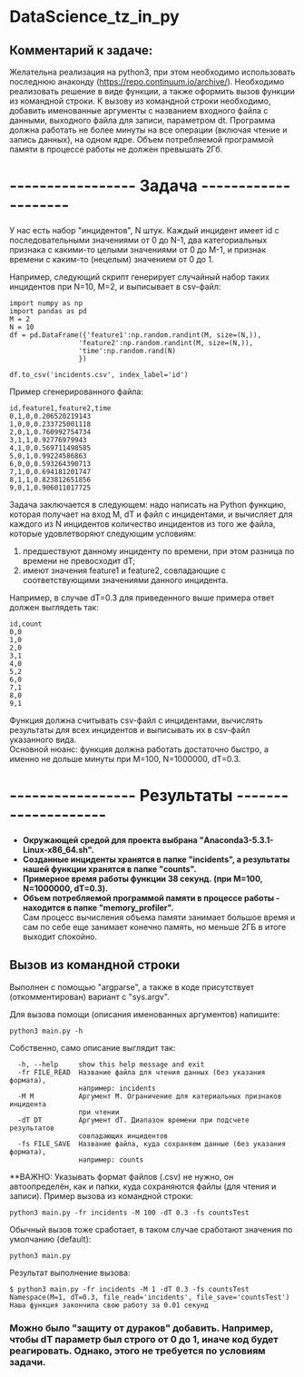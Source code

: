 # DataScience_tz_in_py  
  
## Комментарий к задаче: 

Желательна реализация на python3, при этом необходимо использовать последнюю анаконду (https://repo.continuum.io/archive/). Необходимо реализовать решение в виде функции, а также оформить вызов функции из командной строки. К вызову из командной строки необходимо, добавить именованные аргументы с названием входного файла с данными, выходного файла для записи, параметром dt. Программа должна работать не более минуты на все операции (включая чтение и запись данных), на одном ядре. Объем потребляемой программой памяти в процессе работы не должен превышать 2Гб.  
  
# ----------------- Задача -------------------- 
  
У нас есть набор "инцидентов", N штук. Каждый инцидент имеет id с последовательными значениями от 0 до N-1, два категориальных признака с какими-то целыми значениями от 0 до M-1, и признак времени с каким-то (нецелым) значением от 0 до 1.  
  
Например, следующий скрипт генерирует случайный набор таких инцидентов при N=10, M=2, и выписывает в csv-файл:  
  
```
import numpy as np
import pandas as pd
M = 2
N = 10
df = pd.DataFrame({'feature1':np.random.randint(M, size=(N,)),
                 'feature2':np.random.randint(M, size=(N,)),
                 'time':np.random.rand(N)
                 })

df.to_csv('incidents.csv', index_label='id')
```
  
Пример сгенерированного файла:  
```
id,feature1,feature2,time
0,1,0,0.206520219143
1,0,0,0.233725001118
2,0,1,0.760992754734
3,1,1,0.92776979943
4,1,0,0.569711498585
5,0,1,0.99224586863
6,0,0,0.593264390713
7,1,0,0.694181201747
8,1,1,0.823812651856
9,0,1,0.906011017725
```
  
Задача заключается в следующем: надо написать на Python функцию, которая получает на вход M, dT и файл с инцидентами, и вычисляет для каждого из N инцидентов количество инцидентов из того же файла, которые удовлетворяют следующим условиям:  
1. предшествуют данному инциденту по времени, при этом разница по времени не превосходит dT;  
2. имеют значения feature1 и feature2, совпадающие с соответствующими значениями данного инцидента.  
  
Например, в случае dT=0.3 для приведенного выше примера ответ должен выглядеть так:  
```
id,count
0,0
1,0
2,0
3,1
4,0
5,2
6,0
7,1
8,0
9,1
```
  
Функция должна считывать csv-файл с инцидентами, вычислять результаты для всех инцидентов и выписывать их в csv-файл указанного вида.  
Основной нюанс: функция должна работать достаточно быстро, а именно не дольше минуты при M=100, N=1000000, dT=0.3.  

# ----------------- Результаты --------------------  
  
- **Окружающей средой для проекта выбрана "Anaconda3-5.3.1-Linux-x86_64.sh".**
- **Созданные инциденты хранятся в папке "incidents", а результаты нашей функции хранятся в папке "counts".**  
- **Примерное время работы функции 38 секунд. (при M=100, N=1000000, dT=0.3).**  
- **Объем потребляемой программой памяти в процессе работы - находится в папке "memory_profiler".**  
Сам процесс вычисления объема памяти занимает большое время и сам по себе еще занимает конечно память, но меньше 2ГБ в итоге выходит спокойно.

## Вызов из командной строки  
  
Выполнен с помощью "argparse", а также в коде присутствует (откомментирован) вариант с "sys.argv".  
  
Для вызова помощи (описания именованных аргументов) напишите:  
```
python3 main.py -h
```

Собственно, само описание выглядит так:  
```
  -h, --help     show this help message and exit
  -fr FILE_READ  Название файла для чтения данных (без указания формата),
                 например: incidents
  -M M           Аргумент M. Ограничение для катериальных признаков инцидента
                 при чтении
  -dT DT         Аргумент dT. Диапазон времени при подсчете результатов
                 совпадающих инцидентов
  -fs FILE_SAVE  Название файла, куда сохраняем данные (без указания формата),
                 например: counts
```
  **ВАЖНО: Указывать формат файлов (.csv) не нужно, он автоопределён, как и папки, куда сохраняются файлы (для чтения и записи).
Пример вызова из командной строки: 
``` 
python3 main.py -fr incidents -M 100 -dT 0.3 -fs countsTest
```
Обычный вызов тоже сработает, в таком случае сработают значения по умолчанию (default):  
```
python3 main.py
```
   
Результат выполнение вызова:  
```
$ python3 main.py -fr incidents -M 1 -dT 0.3 -fs countsTest
Namespace(M=1, dT=0.3, file_read='incidents', file_save='countsTest')
Наша функция закончила свою работу за 0.01 секунд
```

### Можно было "защиту от дураков" добавить. Например, чтобы dT параметр был строго от 0 до 1, иначе код будет реагировать. Однако, этого не требуется по условиям задачи. 

